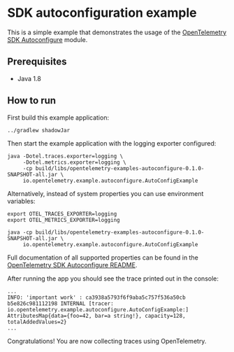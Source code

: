 # SDK autoconfiguration example

This is a simple example that demonstrates the usage of
the [OpenTelemetry SDK Autoconfigure](https://github.com/open-telemetry/opentelemetry-java/tree/main/sdk-extensions/autoconfigure)
module.

## Prerequisites

* Java 1.8

## How to run

First build this example application:

```shell
../gradlew shadowJar
```

Then start the example application with the logging exporter configured:

```shell
java -Dotel.traces.exporter=logging \
     -Dotel.metrics.exporter=logging \
     -cp build/libs/opentelemetry-examples-autoconfigure-0.1.0-SNAPSHOT-all.jar \
     io.opentelemetry.example.autoconfigure.AutoConfigExample
```

Alternatively, instead of system properties you can use environment variables:

```shell
export OTEL_TRACES_EXPORTER=logging
export OTEL_METRICS_EXPORTER=logging

java -cp build/libs/opentelemetry-examples-autoconfigure-0.1.0-SNAPSHOT-all.jar \
     io.opentelemetry.example.autoconfigure.AutoConfigExample
```

Full documentation of all supported properties can be found in
the [OpenTelemetry SDK Autoconfigure README](https://github.com/open-telemetry/opentelemetry-java/tree/main/sdk-extensions/autoconfigure).

After running the app you should see the trace printed out in the console:

```
...
INFO: 'important work' : ca3938a5793f6f9aba5c757f536a50cb b5e826c981112198 INTERNAL [tracer: io.opentelemetry.example.autoconfigure.AutoConfigExample:] AttributesMap{data={foo=42, bar=a string!}, capacity=128, totalAddedValues=2}
...
```

Congratulations! You are now collecting traces using OpenTelemetry.